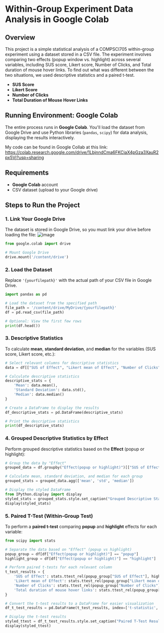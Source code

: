 
# Within-Group Experiment Data Analysis in Google Colab

## Overview
This project is a simple statistical analysis of a COMPSCI705 within-group experiment using a dataset stored in a CSV file. The experiment involves comparing two effects (popup window vs. highlight) across several variables, including SUS score, Likert score, Number of Clicks, and Total duration of mouse hover links. To find out what was different between the two situations, we used descriptive statistics and a paired t-test.
- **SUS Score**
- **Likert Score**
- **Number of Clicks**
- **Total Duration of Mouse Hover Links**

## Running Environment: Google Colab
The entire process runs in **Google Colab**. You'll load the dataset from Google Drive and use Python libraries (`pandas`, `scipy`) for data analysis, displaying the results interactively.

My code can be found in Google Collab at this link: https://colab.research.google.com/drive/1LbjnndCma6FKCiaX4pGza3XauR2px5Vj?usp=sharing

## Requirements
- **Google Colab** account
- CSV dataset (upload to your Google drive)

## Steps to Run the Project

### 1. Link Your Google Drive
The dataset is stored in Google Drive, so you must link your drive before loading the file:
![image](https://github.com/user-attachments/assets/e84c5f37-aabf-455c-b263-7305a7ec29fa)

```python
from google.colab import drive

# Mount Google Drive
drive.mount('/content/drive')
```

### 2. Load the Dataset
Replace `'{yourfilepath}'` with the actual path of your CSV file in Google Drive.

```python
import pandas as pd

# Load the dataset from the specified path
file_path = '/content/drive/MyDrive/{yourfilepath}'
df = pd.read_csv(file_path)

# Optional: View the first few rows
print(df.head())
```

### 3. Descriptive Statistics
To calculate **mean**, **standard deviation**, and **median** for the variables (SUS score, Likert score, etc.):

```python
# Select relevant columns for descriptive statistics
data = df[["SUS of Effect", "Likert mean of Effect", "Number of Clicks", "Total duration of mouse hover links"]]

# Calculate descriptive statistics
descriptive_stats = {
    'Mean': data.mean(),
    'Standard Deviation': data.std(),
    'Median': data.median()
}

# Create a DataFrame to display the results
df_descriptive_stats = pd.DataFrame(descriptive_stats)

# Print the descriptive statistics
print(df_descriptive_stats)
```

### 4. Grouped Descriptive Statistics by Effect
Perform grouped descriptive statistics based on the **Effect** (popup or highlight):

```python
# Group the data by "Effect"
grouped_data = df.groupby("Effect(popup or highlight)")[["SUS of Effect", "Likert mean of Effect", "Number of Clicks", "Total duration of mouse hover links"]]

# Calculate mean, standard deviation, and median for each group
grouped_stats = grouped_data.agg(['mean', 'std', 'median'])

# Display the styled DataFrame
from IPython.display import display
styled_stats = grouped_stats.style.set_caption("Grouped Descriptive Statistics by Effect")
display(styled_stats)
```

### 5. Paired T-Test (Within-Group Test)
To perform a **paired t-test** comparing **popup** and **highlight** effects for each variable:

```python
from scipy import stats

# Separate the data based on "Effect" (popup vs highlight)
popup_group = df[df["Effect(popup or highlight)"] == "popup"]
highlight_group = df[df["Effect(popup or highlight)"] == "highlight"]

# Perform paired t-tests for each relevant column
t_test_results = {
    'SUS of Effect': stats.ttest_rel(popup_group["SUS of Effect"], highlight_group["SUS of Effect"]),
    'Likert mean of Effect': stats.ttest_rel(popup_group["Likert mean of Effect"], highlight_group["Likert mean of Effect"]),
    'Number of Clicks': stats.ttest_rel(popup_group["Number of Clicks"], highlight_group["Number of Clicks"]),
    'Total duration of mouse hover links': stats.ttest_rel(popup_group["Total duration of mouse hover links"], highlight_group["Total duration of mouse hover links"])
}

# Convert the t-test results to a DataFrame for easier visualization
df_t_test_results = pd.DataFrame(t_test_results, index=['t-statistic', 'p-value'])

# Display the t-test results
styled_ttest = df_t_test_results.style.set_caption("Paired T-Test Results")
display(styled_ttest)
```

